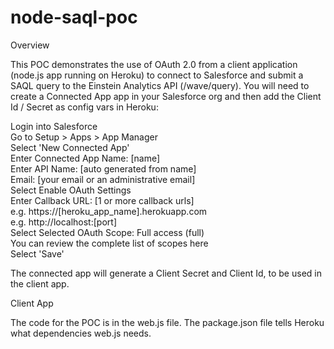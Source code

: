 # node-saql-poc

Overview 

This POC demonstrates the use of OAuth 2.0 from a client application (node.js app running on Heroku) to connect to Salesforce and submit a SAQL query to the Einstein Analytics API (/wave/query). You will need to create a Connected App app in your Salesforce org and then add the Client Id / Secret as config vars in Heroku:  

Login into Salesforce  
Go to Setup > Apps > App Manager  
Select 'New Connected App'  
Enter Connected App Name: [name]  
Enter API Name: [auto generated from name]  
Email: [your email or an administrative email]  
Select Enable OAuth Settings  
Enter Callback URL: [1 or more callback urls]  
e.g. https://[heroku_app_name].herokuapp.com  
e.g. http://localhost:[port]  
Select Selected OAuth Scope: Full access (full)  
You can review the complete list of scopes here  
Select 'Save'  

The connected app will generate a Client Secret and Client Id, to be used in the client app.  

Client App  

The code for the POC is in the web.js file. The package.json file tells Heroku what dependencies web.js needs.  
